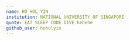 ```yaml
---
name: HO HOL YIN 
institution: NATIONAL UNIVERSITY OF SINGAPORE
quote: EAT SLEEP CODE DIVE hehehe
github_user: hoholyin 
---
```

